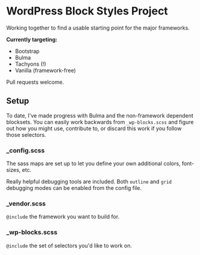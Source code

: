 # WordPress Block Styles Project

Working together to find a usable starting point for the major frameworks.

**Currently targeting:**

- Bootstrap
- Bulma
- Tachyons (!)
- Vanilla (framework-free)

Pull requests welcome.

## Setup

To date, I've made progress with Bulma and the non-framework dependent blocksets. You can easily work backwards from `_wp-blocks.scss` and figure out how you might use, contribute to, or discard this work if you follow those selectors.

### _config.scss

The sass maps are set up to let you define your own additional colors, font-sizes, etc.

Really helpful debugging tools are included. Both `outline` and `grid` debugging modes can be enabled from the config file.

### _vendor.scss

`@include` the framework you want to build for.

### _wp-blocks.scss

`@include` the set of selectors you'd like to work on.
